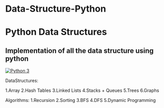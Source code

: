 # Data-Structure-Python
# Python Data Structures
## Implementation of all the data structure using python

[![Python 3](https://pyup.io/repos/github/digi0ps/ChennaiLoco/python-3-shield.svg)](https://pyup.io/repos/github/digi0ps/ChennaiLoco/)


DataStructures:

1.Array
2.Hash Tables
3.Linked Lists
4.Stacks + Queues
5.Trees
6.Graphs

Algorithms:
1.Recursion
2.Sorting
3.BFS
4.DFS
5.Dynamic Programming